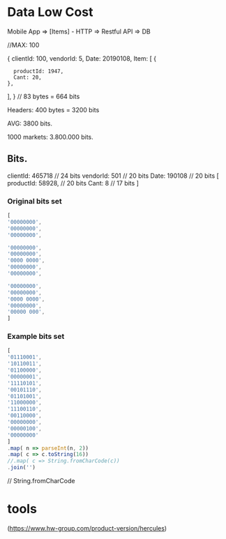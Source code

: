 # Data Low Cost

Mobile App => [Items] - HTTP => Restful API => DB

//MAX: 100

{
  clientId: 100,
  vendorId: 5,
  Date: 20190108,
  Item:
  [
    {

      productId: 1947,
      Cant: 20,
    },
  ],
} // 83 bytes = 664 bits

Headers: 400 bytes = 3200 bits


AVG: 3800 bits.

1000 markets: 3.800.000 bits.


## Bits.

clientId: 465718 // 24 bits
vendorId: 501 // 20 bits
Date: 190108 // 20 bits
[
  productId: 58928, // 20 bits
  Cant: 8 // 17 bits
]


### Original bits set
```javascript
[
'00000000',
'00000000',
'00000000',

'00000000',
'00000000',
'0000 0000',
'00000000',
'00000000',

'00000000',
'00000000',
'0000 0000',
'00000000',
'00000 000',
]
```

### Example bits set
```javascript
[
'01110001',
'10110011',
'01100000',
'00000001',
'11110101',
'00101110',
'01101001',
'11000000',
'11100110',
'00110000',
'00000000',
'00000100',
'00000000'
]
.map( n => parseInt(n, 2))
.map( c => c.toString(16))
//.map( c => String.fromCharCode(c))
.join('')

```
// String.fromCharCode



# tools

(https://www.hw-group.com/product-version/hercules)

